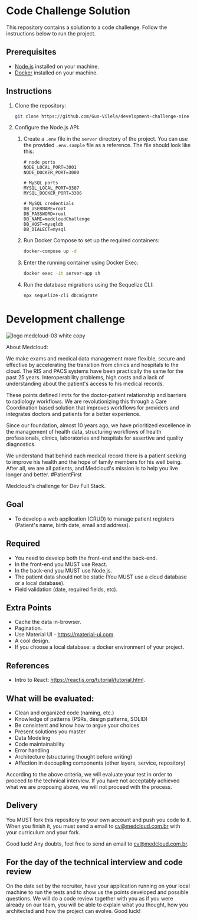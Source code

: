 # Code Challenge Solution

This repository contains a solution to a code challenge. Follow the instructions below to run the project.

## Prerequisites
- [Node.js](https://nodejs.org) installed on your machine.
- [Docker](https://www.docker.com/) installed on your machine.

## Instructions

1. Clone the repository:
   ```bash
   git clone https://github.com/Gus-Vilela/development-challenge-nine
   ```

2. Configure the Node.js API:
   1. Create a `.env` file in the `server` directory of the project. You can use the provided `.env.sample` file as a reference. The file should look like this:

      ```
      # node ports
      NODE_LOCAL_PORT=3001
      NODE_DOCKER_PORT=3000

      # MySQL ports
      MYSQL_LOCAL_PORT=3307
      MYSQL_DOCKER_PORT=3306

      # MySQL credentials
      DB_USERNAME=root
      DB_PASSWORD=root
      DB_NAME=medcloudChallenge
      DB_HOST=mysqldb
      DB_DIALECT=mysql
      ```

   2. Run Docker Compose to set up the required containers:
      ```bash
      docker-compose up -d
      ```

   3. Enter the running container using Docker Exec:
      ```bash
      docker exec -it server-app sh
      ```

   4. Run the database migrations using the Sequelize CLI:
      ```bash
      npx sequelize-cli db:migrate
      ```

# Development challenge

![logo medcloud-03 white copy](https://user-images.githubusercontent.com/46347123/158176045-de9fefb0-35e2-4515-83ff-c132608aa870.png)

About Medcloud:

We make exams and medical data management more flexible, secure and effective by accelerating the transition from clinics and hospitals to the cloud.
The RIS and PACS systems have been practically the same for the past 25 years. Interoperability problems, high costs and a lack of understanding about the patient's access to his medical records.

These points defined limits for the doctor-patient relationship and barriers to radiology workflows. We are revolutionizing this through a Care Coordination based solution that improves workflows for providers and integrates doctors and patients for a better experience.

Since our foundation, almost 10 years ago, we have prioritized excellence in the management of health data, structuring workflows of health professionals, clinics, laboratories and hospitals for assertive and quality diagnostics.

We understand that behind each medical record there is a patient seeking to improve his health and the hope of family members for his well being. After all, we are all patients, and Medcloud's mission is to help you live longer and better. #PatientFirst

Medcloud's challenge for Dev Full Stack.

## Goal

- To develop a web application (CRUD) to manage patient registers (Patient's name, birth date, email and address).

## Required

- You need to develop both the front-end and the back-end.
- In the front-end you MUST use React.
- In the back-end you MUST use Node.js.
- The patient data should not be static  (You MUST use a cloud database or a local database).
- Field validation (date, required fields, etc).

## Extra Points

- Cache the data in-browser.
- Pagination.
- Use Material UI - https://material-ui.com.
- A cool design.
- If you choose a local database: a docker environment of your project.

## References

- Intro to React: https://reactjs.org/tutorial/tutorial.html.

## What will be evaluated:

- Clean and organized code (naming, etc.)
- Knowledge of patterns (PSRs, design patterns, SOLID)
- Be consistent and know how to argue your choices
- Present solutions you master
- Data Modeling
- Code maintainability
- Error handling
- Architecture (structuring thought before writing)
- Affection in decoupling components (other layers, service, repository)

According to the above criteria, we will evaluate your test in order to proceed to the technical interview. If you have not acceptably achieved what we are proposing above, we will not proceed with the process.

## Delivery

You MUST fork this repository to your own account and push you code to it. 
When you finish it, you must send a email to cv@medcloud.com.br with your curriculum and your fork.

Good luck! Any doubts, feel free to send an email to cv@medcloud.com.br.

## For the day of the technical interview and code review

On the date set by the recruiter, have your application running on your local machine to run the tests and to show us the points developed and possible questions. We will do a code review together with you as if you were already on our team, you will be able to explain what you thought, how you architected and how the project can evolve. Good luck!
